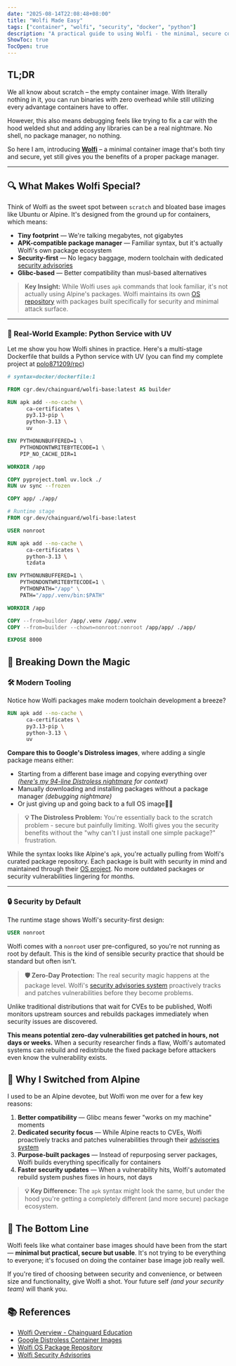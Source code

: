 ```yaml
---
date: "2025-08-14T22:08:48+08:00"
title: "Wolfi Made Easy"
tags: ["container", "wolfi", "security", "docker", "python"]
description: "A practical guide to using Wolfi - the minimal, secure container base image that gives you package management without the bloat"
ShowToc: true
TocOpen: true
---
```


## TL;DR

We all know about scratch – the empty container image. With literally nothing in it, you can run binaries with zero overhead while still utilizing every advantage containers have to offer.

However, this also means debugging feels like trying to fix a car with the hood welded shut and adding any libraries can be a real nightmare. No shell, no package manager, no nothing.

So here I am, introducing **[Wolfi](https://github.com/wolfi-dev)** – a minimal container image that's both tiny and secure, yet still gives you the benefits of a proper package manager.

---

## 🔍 What Makes Wolfi Special?

Think of Wolfi as the sweet spot between `scratch` and bloated base images like Ubuntu or Alpine. It's designed from the ground up for containers, which means:

- **Tiny footprint** — We're talking megabytes, not gigabytes
- **APK-compatible package manager** — Familiar syntax, but it's actually Wolfi's own package ecosystem
- **Security-first** — No legacy baggage, modern toolchain with dedicated [security advisories](https://github.com/wolfi-dev/advisories)
- **Glibc-based** — Better compatibility than musl-based alternatives

> **Key Insight:** While Wolfi uses `apk` commands that look familiar, it's not actually using Alpine's packages. Wolfi maintains its own [OS repository](https://github.com/wolfi-dev/os) with packages built specifically for security and minimal attack surface.

---

### 🚀 Real-World Example: Python Service with UV

Let me show you how Wolfi shines in practice. Here's a multi-stage Dockerfile that builds a Python service with UV (you can find my complete project at [polo871209/rpc](https://github.com/polo871209/rpc/blob/main/client/Dockerfile))

```dockerfile
# syntax=docker/dockerfile:1

FROM cgr.dev/chainguard/wolfi-base:latest AS builder

RUN apk add --no-cache \
      ca-certificates \
      py3.13-pip \
      python-3.13 \
      uv

ENV PYTHONUNBUFFERED=1 \
    PYTHONDONTWRITEBYTECODE=1 \
    PIP_NO_CACHE_DIR=1

WORKDIR /app

COPY pyproject.toml uv.lock ./
RUN uv sync --frozen

COPY app/ ./app/

# Runtime stage
FROM cgr.dev/chainguard/wolfi-base:latest

USER nonroot

RUN apk add --no-cache \
      ca-certificates \
      python-3.13 \
      tzdata

ENV PYTHONUNBUFFERED=1 \
    PYTHONDONTWRITEBYTECODE=1 \
    PYTHONPATH="/app" \
    PATH="/app/.venv/bin:$PATH"

WORKDIR /app

COPY --from=builder /app/.venv /app/.venv
COPY --from=builder --chown=nonroot:nonroot /app/app/ ./app/

EXPOSE 8000
```

## 🔧 Breaking Down the Magic

### 🛠️ Modern Tooling

Notice how Wolfi packages make modern toolchain development a breeze?

```dockerfile
RUN apk add --no-cache \
      ca-certificates \
      py3.13-pip \
      python-3.13 \
      uv
```

**Compare this to Google's Distroless images**, where adding a single package means either:

- Starting from a different base image and copying everything over _([here's my 94-line Distroless nightmare](https://gist.github.com/polo871209/559332ba3bd08aa992a46ab2a97a45a6) for context)_
- Manually downloading and installing packages without a package manager _(debugging nightmare)_
- Or just giving up and going back to a full OS image🤦‍♂️

> **💡 The Distroless Problem:** You're essentially back to the scratch problem - secure but painfully limiting. Wolfi gives you the security benefits without the "why can't I just install one simple package?" frustration.

While the syntax looks like Alpine's `apk`, you're actually pulling from Wolfi's curated package repository. Each package is built with security in mind and maintained through their [OS project](https://github.com/wolfi-dev/os). No more outdated packages or security vulnerabilities lingering for months.

---

### 🔒 Security by Default

The runtime stage shows Wolfi's security-first design:

```dockerfile
USER nonroot
```

Wolfi comes with a `nonroot` user pre-configured, so you're not running as root by default. This is the kind of sensible security practice that should be standard but often isn't.

> **🛡️ Zero-Day Protection:** The real security magic happens at the package level. Wolfi's [security advisories system](https://github.com/wolfi-dev/advisories) proactively tracks and patches vulnerabilities before they become problems.

Unlike traditional distributions that wait for CVEs to be published, Wolfi monitors upstream sources and rebuilds packages immediately when security issues are discovered.

**This means potential zero-day vulnerabilities get patched in hours, not days or weeks.** When a security researcher finds a flaw, Wolfi's automated systems can rebuild and redistribute the fixed package before attackers even know the vulnerability exists.

## 🔄 Why I Switched from Alpine

I used to be an Alpine devotee, but Wolfi won me over for a few key reasons:

1. **Better compatibility** — Glibc means fewer "works on my machine" moments
2. **Dedicated security focus** — While Alpine reacts to CVEs, Wolfi proactively tracks and patches vulnerabilities through their [advisories system](https://github.com/wolfi-dev/advisories)
3. **Purpose-built packages** — Instead of repurposing server packages, Wolfi builds everything specifically for containers
4. **Faster security updates** — When a vulnerability hits, Wolfi's automated rebuild system pushes fixes in hours, not days

> **💡 Key Difference:** The `apk` syntax might look the same, but under the hood you're getting a completely different (and more secure) package ecosystem.

## 🏁 The Bottom Line

Wolfi feels like what container base images should have been from the start — **minimal but practical, secure but usable**. It's not trying to be everything to everyone; it's focused on doing the container base image job really well.

If you're tired of choosing between security and convenience, or between size and functionality, give Wolfi a shot. Your future self _(and your security team)_ will thank you.

## 📚 References

- [Wolfi Overview - Chainguard Education](https://edu.chainguard.dev/open-source/wolfi/overview/)
- [Google Distroless Container Images](https://github.com/GoogleContainerTools/distroless)
- [Wolfi OS Package Repository](https://github.com/wolfi-dev/os)
- [Wolfi Security Advisories](https://github.com/wolfi-dev/advisories)
